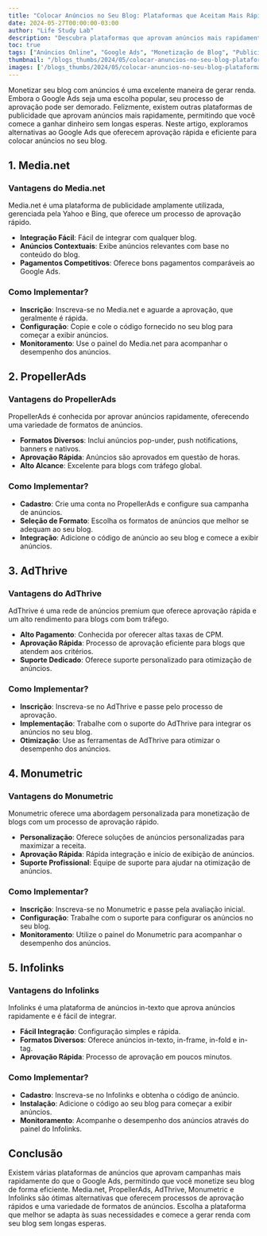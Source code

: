 ```yaml
---
title: "Colocar Anúncios no Seu Blog: Plataformas que Aceitam Mais Rápido do que o Google Ads"
date: 2024-05-27T00:00:00-03:00
author: "Life Study Lab"
description: "Descubra plataformas que aprovam anúncios mais rapidamente do que o Google Ads para monetizar seu blog de forma eficiente e sem longas esperas."
toc: true
tags: ["Anúncios Online", "Google Ads", "Monetização de Blog", "Publicidade", "Marketing Digital", "Plataformas de Anúncio"]
thumbnail: "/blogs_thumbs/2024/05/colocar-anuncios-no-seu-blog-plataformas-que-aceitam-mais-rapido-do-que-o-google-ads.jpg"
images: ['/blogs_thumbs/2024/05/colocar-anuncios-no-seu-blog-plataformas-que-aceitam-mais-rapido-do-que-o-google-ads.jpg']
---
```


Monetizar seu blog com anúncios é uma excelente maneira de gerar renda. Embora o Google Ads seja uma escolha popular, seu processo de aprovação pode ser demorado. Felizmente, existem outras plataformas de publicidade que aprovam anúncios mais rapidamente, permitindo que você comece a ganhar dinheiro sem longas esperas. Neste artigo, exploramos alternativas ao Google Ads que oferecem aprovação rápida e eficiente para colocar anúncios no seu blog.

## 1. Media.net

### Vantagens do Media.net

Media.net é uma plataforma de publicidade amplamente utilizada, gerenciada pela Yahoo e Bing, que oferece um processo de aprovação rápido.

- **Integração Fácil**: Fácil de integrar com qualquer blog.
- **Anúncios Contextuais**: Exibe anúncios relevantes com base no conteúdo do blog.
- **Pagamentos Competitivos**: Oferece bons pagamentos comparáveis ao Google Ads.

### Como Implementar?

- **Inscrição**: Inscreva-se no Media.net e aguarde a aprovação, que geralmente é rápida.
- **Configuração**: Copie e cole o código fornecido no seu blog para começar a exibir anúncios.
- **Monitoramento**: Use o painel do Media.net para acompanhar o desempenho dos anúncios.

## 2. PropellerAds

### Vantagens do PropellerAds

PropellerAds é conhecida por aprovar anúncios rapidamente, oferecendo uma variedade de formatos de anúncios.

- **Formatos Diversos**: Inclui anúncios pop-under, push notifications, banners e nativos.
- **Aprovação Rápida**: Anúncios são aprovados em questão de horas.
- **Alto Alcance**: Excelente para blogs com tráfego global.

### Como Implementar?

- **Cadastro**: Crie uma conta no PropellerAds e configure sua campanha de anúncios.
- **Seleção de Formato**: Escolha os formatos de anúncios que melhor se adequam ao seu blog.
- **Integração**: Adicione o código de anúncio ao seu blog e comece a exibir anúncios.

## 3. AdThrive

### Vantagens do AdThrive

AdThrive é uma rede de anúncios premium que oferece aprovação rápida e um alto rendimento para blogs com bom tráfego.

- **Alto Pagamento**: Conhecida por oferecer altas taxas de CPM.
- **Aprovação Rápida**: Processo de aprovação eficiente para blogs que atendem aos critérios.
- **Suporte Dedicado**: Oferece suporte personalizado para otimização de anúncios.

### Como Implementar?

- **Inscrição**: Inscreva-se no AdThrive e passe pelo processo de aprovação.
- **Implementação**: Trabalhe com o suporte do AdThrive para integrar os anúncios no seu blog.
- **Otimização**: Use as ferramentas de AdThrive para otimizar o desempenho dos anúncios.

## 4. Monumetric

### Vantagens do Monumetric

Monumetric oferece uma abordagem personalizada para monetização de blogs com um processo de aprovação rápido.

- **Personalização**: Oferece soluções de anúncios personalizadas para maximizar a receita.
- **Aprovação Rápida**: Rápida integração e início de exibição de anúncios.
- **Suporte Profissional**: Equipe de suporte para ajudar na otimização de anúncios.

### Como Implementar?

- **Inscrição**: Inscreva-se no Monumetric e passe pela avaliação inicial.
- **Configuração**: Trabalhe com o suporte para configurar os anúncios no seu blog.
- **Monitoramento**: Utilize o painel do Monumetric para acompanhar o desempenho dos anúncios.

## 5. Infolinks

### Vantagens do Infolinks

Infolinks é uma plataforma de anúncios in-texto que aprova anúncios rapidamente e é fácil de integrar.

- **Fácil Integração**: Configuração simples e rápida.
- **Formatos Diversos**: Oferece anúncios in-texto, in-frame, in-fold e in-tag.
- **Aprovação Rápida**: Processo de aprovação em poucos minutos.

### Como Implementar?

- **Cadastro**: Inscreva-se no Infolinks e obtenha o código de anúncio.
- **Instalação**: Adicione o código ao seu blog para começar a exibir anúncios.
- **Monitoramento**: Acompanhe o desempenho dos anúncios através do painel do Infolinks.

## Conclusão

Existem várias plataformas de anúncios que aprovam campanhas mais rapidamente do que o Google Ads, permitindo que você monetize seu blog de forma eficiente. Media.net, PropellerAds, AdThrive, Monumetric e Infolinks são ótimas alternativas que oferecem processos de aprovação rápidos e uma variedade de formatos de anúncios. Escolha a plataforma que melhor se adapta às suas necessidades e comece a gerar renda com seu blog sem longas esperas.
